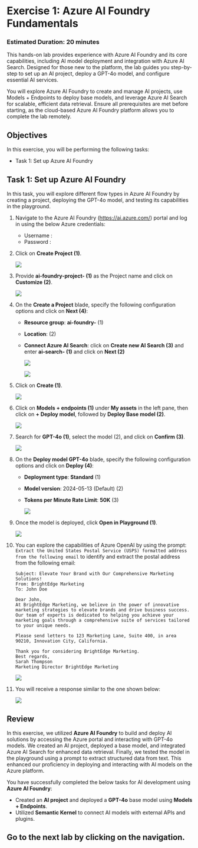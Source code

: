 # **Exercise 1**: Azure AI Foundry Fundamentals

### Estimated Duration: 20 minutes

This hands-on lab provides experience with Azure AI Foundry and its core capabilities, including AI model deployment and integration with Azure AI Search. Designed for those new to the platform, the lab guides you step-by-step to set up an AI project, deploy a GPT-4o model, and configure essential AI services.

You will explore Azure AI Foundry to create and manage AI projects, use Models + Endpoints to deploy base models, and leverage Azure AI Search for scalable, efficient data retrieval. Ensure all prerequisites are met before starting, as the cloud-based Azure AI Foundry platform allows you to complete the lab remotely.

## Objectives

In this exercise, you will be performing the following tasks:
- Task 1: Set up Azure AI Foundry

## Task 1: Set up Azure AI Foundry

In this task, you will explore different flow types in Azure AI Foundry by creating a project, deploying the GPT-4o model, and testing its capabilities in the playground.

1. Navigate to the Azure AI Foundry (https://ai.azure.com/) portal and log in using the below Azure credentials:

   - Username : <inject key="AzureAdUserEmail"></inject>
   - Password : <inject key="AzureAdUserPassword"></inject>

1. Click on **Create Project (1)**.

    ![](./media/image_001.png)
1. Provide **ai-foundry-project-<inject key="Deployment ID" enableCopy="false"></inject> (1)** as the Project name and click on **Customize (2)**.

    ![](./media/image_002.png)
1. On the **Create a Project** blade, specify the following configuration options and click on **Next (4)**:
   - **Resource group**: **ai-foundry-<inject key="Deployment ID" enableCopy="false"></inject>** (1)
   - **Location**: **<inject key="Region" enableCopy="false"></inject>** (2)
   - **Connect Azure AI Search**: click on **Create new AI Search (3)** and enter **ai-search-<inject key="Deployment ID" enableCopy="false"></inject> (1)** and click on **Next (2)**

        ![](./media/image_003.png)

        ![](./media/image_004.png)
1. Click on **Create (1)**.

    ![](./media/image_005.png)
1. Click on **Models + endpoints (1)** under **My assets** in the left pane, then click on **+ Deploy model**, followed by **Deploy Base model (2)**.

    ![](./media/image_007-1.png)
1. Search for **GPT-4o (1)**, select the model (2), and click on **Confirm (3)**.

    ![](./media/image_008.png)
1. On the **Deploy model GPT-4o** blade, specify the following configuration options and click on **Deploy (4)**:
   - **Deployment type**: **Standard** (1)
   - **Model version**: 2024-05-13 (Default) (2)
   - **Tokens per Minute Rate Limit**: **50K** (3)

        ![](./media/image_009.png)
1. Once the model is deployed, click **Open in Playground (1)**.

    ![](./media/image_020.png)
1. You can explore the capabilities of Azure OpenAI by using the prompt: `Extract the United States Postal Service (USPS) formatted address from the following email` to identify and extract the postal address from the following email:
    ```
    Subject: Elevate Your Brand with Our Comprehensive Marketing Solutions!
    From: BrightEdge Marketing
    To: John Doe

    Dear John,
    At BrightEdge Marketing, we believe in the power of innovative marketing strategies to elevate brands and drive business success. Our team of experts is dedicated to helping you achieve your marketing goals through a comprehensive suite of services tailored to your unique needs.

    Please send letters to 123 Marketing Lane, Suite 400, in area 90210, Innovation City, California.

    Thank you for considering BrightEdge Marketing.
    Best regards,
    Sarah Thompson
    Marketing Director BrightEdge Marketing
    ```

    ![](./media/image_018.png)
1. You will receive a response similar to the one shown below:

    ![](./media/image_019.png)

## Review

In this exercise, we utilized **Azure AI Foundry** to build and deploy AI solutions by accessing the Azure portal and interacting with GPT-4o models. We created an AI project, deployed a base model, and integrated Azure AI Search for enhanced data retrieval. Finally, we tested the model in the playground using a prompt to extract structured data from text. This enhanced our proficiency in deploying and interacting with AI models on the Azure platform.

You have successfully completed the below tasks for AI development using **Azure AI Foundry**:  

- Created an **AI project** and deployed a **GPT-4o** base model using **Models + Endpoints**.    
- Utilized **Semantic Kernel** to connect AI models with external APIs and plugins.

## Go to the next lab by clicking on the navigation.
